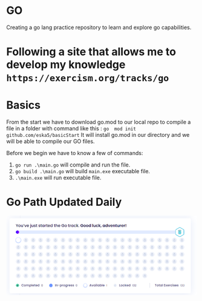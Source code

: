 # GO
Creating a go lang practice repository to learn and explore go capabilities.

# Following a site that allows me to develop my knowledge `https://exercism.org/tracks/go`

# Basics 
From the start we have to download go.mod to our local repo to compile a file in a folder with command like this : `go  mod init github.com/eska5/basicStart`
It will install go.mod in our directory and we will be able to compile our GO files.

Before we begin we have to know a few of commands:
1. `go run .\main.go` will compile and run the file.
2. `go build .\main.go` will build `main.exe` executable file.
3. `.\main.exe` will run executable file.

# Go Path Updated Daily

![](PathImages/goPath.png)
